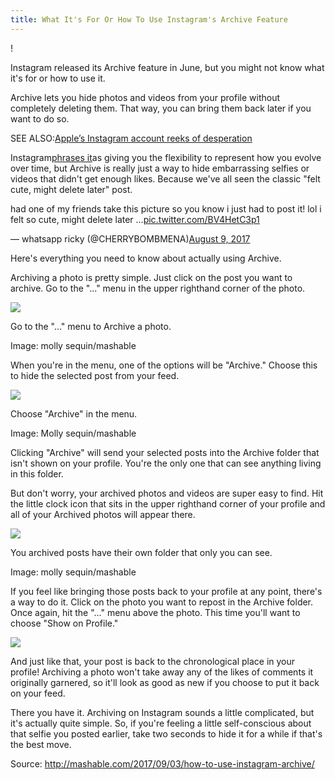 ```yaml
---
title: What It's For Or How To Use Instagram's Archive Feature
---
```


!
[](http://img1.tuicool.com/3uMnYvI.png!web)

Instagram released its Archive feature in June, but you might not know what it's for or how to use it.

Archive lets you hide photos and videos from your profile without completely deleting them. That way, you can bring them back later if you want to do so.

SEE ALSO:[Apple’s Instagram account reeks of desperation](http://mashable.com/2017/08/08/apple-instagram-needs-help/)

Instagram[phrases it](https://instagram-press.com/blog/2017/06/13/archive/)as giving you the flexibility to represent how you evolve over time, but Archive is really just a way to hide embarrassing selfies or videos that didn't get enough likes. Because we've all seen the classic "felt cute, might delete later" post. 

had one of my friends take this picture so you know i just had to post it! lol i felt so cute, might delete later ...[pic.twitter.com/BV4HetC3p1](https://t.co/BV4HetC3p1)

— whatsapp ricky \(@CHERRYBOMBMENA\)[August 9, 2017](https://twitter.com/CHERRYBOMBMENA/status/895348055909605378)

Here's everything you need to know about actually using Archive.

Archiving a photo is pretty simple. Just click on the post you want to archive. Go to the "..." menu in the upper righthand corner of the photo.

![](http://img2.tuicool.com/R7RJrmf.jpg!web)

Go to the "..." menu to Archive a photo.

Image: molly sequin/mashable

When you're in the menu, one of the options will be "Archive." Choose this to hide the selected post from your feed.

![](http://img2.tuicool.com/VJbIBje.png!web)

Choose "Archive" in the menu.

Image: Molly sequin/mashable

Clicking "Archive" will send your selected posts into the Archive folder that isn't shown on your profile. You're the only one that can see anything living in this folder.

But don't worry, your archived photos and videos are super easy to find. Hit the little clock icon that sits in the upper righthand corner of your profile and all of your Archived photos will appear there.

![](http://img2.tuicool.com/YvERre6.png!web)

You archived posts have their own folder that only you can see.

Image: molly sequin/mashable

If you feel like bringing those posts back to your profile at any point, there's a way to do it. Click on the photo you want to repost in the Archive folder. Once again, hit the "..." menu above the photo. This time you'll want to choose "Show on Profile."

![](http://img2.tuicool.com/bay6niv.png!web)

And just like that, your post is back to the chronological place in your profile! Archiving a photo won't take away any of the likes of comments it originally garnered, so it'll look as good as new if you choose to put it back on your feed.

There you have it. Archiving on Instagram sounds a little complicated, but it's actually quite simple. So, if you're feeling a little self-conscious about that selfie you posted earlier, take two seconds to hide it for a while if that's the best move.


Source: http://mashable.com/2017/09/03/how-to-use-instagram-archive/